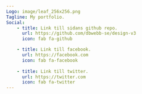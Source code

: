 ```yaml
---
Logo: image/leaf_256x256.png
Tagline: My portfolio.
Social:
    - title: Link till sidans github repo.
      url: https://github.com/dbwebb-se/design-v3
      icon: fab fa-github

    - title: Link till facebook.
      url: https://facebook.com
      icon: fab fa-facebook
      
    - title: Link till twitter.
      url: https://twitter.com
      icon: fab fa-twitter
---
```

